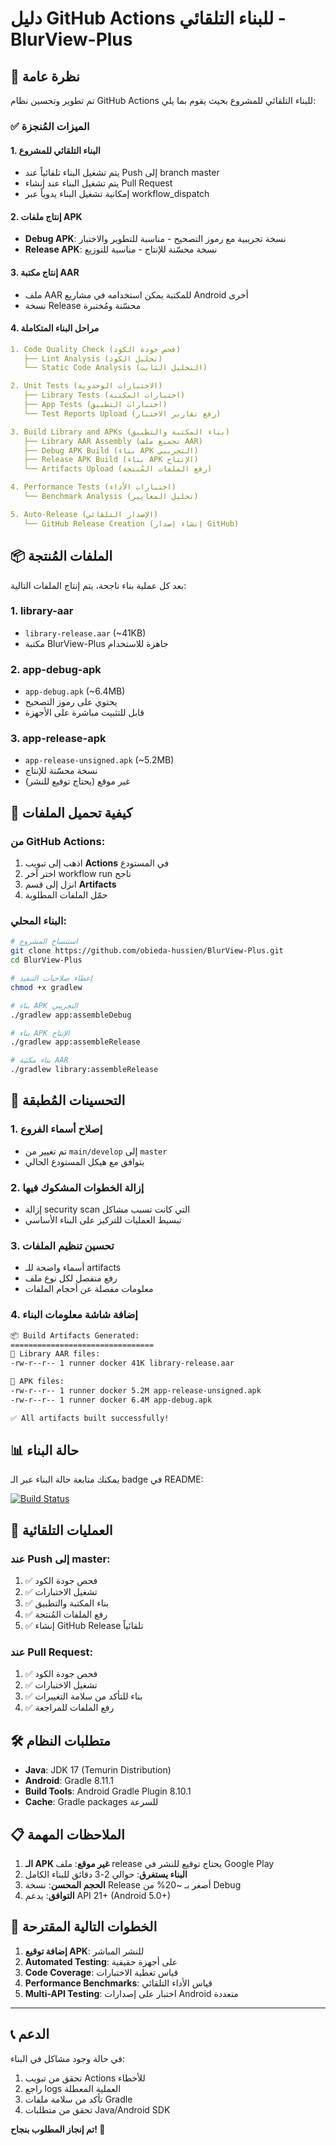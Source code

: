 # دليل GitHub Actions للبناء التلقائي - BlurView-Plus

## 🚀 نظرة عامة

تم تطوير وتحسين نظام GitHub Actions للبناء التلقائي للمشروع بحيث يقوم بما يلي:

### ✅ الميزات المُنجزة

#### 1. **البناء التلقائي للمشروع**
- يتم تشغيل البناء تلقائياً عند Push إلى branch master
- يتم تشغيل البناء عند إنشاء Pull Request
- إمكانية تشغيل البناء يدوياً عبر workflow_dispatch

#### 2. **إنتاج ملفات APK**
- **Debug APK**: نسخة تجريبية مع رموز التصحيح - مناسبة للتطوير والاختبار
- **Release APK**: نسخة محسّنة للإنتاج - مناسبة للتوزيع

#### 3. **إنتاج مكتبة AAR**
- ملف AAR للمكتبة يمكن استخدامه في مشاريع Android أخرى
- نسخة Release محسّنة ومُختبرة

#### 4. **مراحل البناء المتكاملة**
```yaml
1. Code Quality Check (فحص جودة الكود)
   ├── Lint Analysis (تحليل الكود)
   └── Static Code Analysis (التحليل الثابت)

2. Unit Tests (الاختبارات الوحدوية)
   ├── Library Tests (اختبارات المكتبة)
   ├── App Tests (اختبارات التطبيق)
   └── Test Reports Upload (رفع تقارير الاختبار)

3. Build Library and APKs (بناء المكتبة والتطبيق)
   ├── Library AAR Assembly (تجميع ملف AAR)
   ├── Debug APK Build (بناء APK التجريبي)
   ├── Release APK Build (بناء APK الإنتاج)
   └── Artifacts Upload (رفع الملفات المُنتجة)

4. Performance Tests (اختبارات الأداء)
   └── Benchmark Analysis (تحليل المعايير)

5. Auto-Release (الإصدار التلقائي)
   └── GitHub Release Creation (إنشاء إصدار GitHub)
```

## 📦 الملفات المُنتجة

بعد كل عملية بناء ناجحة، يتم إنتاج الملفات التالية:

### 1. **library-aar**
- `library-release.aar` (~41KB)
- مكتبة BlurView-Plus جاهزة للاستخدام

### 2. **app-debug-apk** 
- `app-debug.apk` (~6.4MB)
- يحتوي على رموز التصحيح
- قابل للتثبيت مباشرة على الأجهزة

### 3. **app-release-apk**
- `app-release-unsigned.apk` (~5.2MB)
- نسخة محسّنة للإنتاج
- غير موقع (يحتاج توقيع للنشر)

## 🔧 كيفية تحميل الملفات

### من GitHub Actions:
1. اذهب إلى تبويب **Actions** في المستودع
2. اختر آخر workflow run ناجح 
3. انزل إلى قسم **Artifacts**
4. حمّل الملفات المطلوبة

### البناء المحلي:
```bash
# استنساخ المشروع
git clone https://github.com/obieda-hussien/BlurView-Plus.git
cd BlurView-Plus

# إعطاء صلاحيات التنفيذ
chmod +x gradlew

# بناء APK التجريبي
./gradlew app:assembleDebug

# بناء APK الإنتاج  
./gradlew app:assembleRelease

# بناء مكتبة AAR
./gradlew library:assembleRelease
```

## 🎯 التحسينات المُطبقة

### 1. **إصلاح أسماء الفروع**
- تم تغيير من `main/develop` إلى `master`
- يتوافق مع هيكل المستودع الحالي

### 2. **إزالة الخطوات المشكوك فيها**
- إزالة security scan التي كانت تسبب مشاكل
- تبسيط العمليات للتركيز على البناء الأساسي

### 3. **تحسين تنظيم الملفات**
- أسماء واضحة للـ artifacts
- رفع منفصل لكل نوع ملف
- معلومات مفصلة عن أحجام الملفات

### 4. **إضافة شاشة معلومات البناء**
```bash
📦 Build Artifacts Generated:
================================
🔧 Library AAR files:
-rw-r--r-- 1 runner docker 41K library-release.aar

📱 APK files:
-rw-r--r-- 1 runner docker 5.2M app-release-unsigned.apk
-rw-r--r-- 1 runner docker 6.4M app-debug.apk

✅ All artifacts built successfully!
```

## 📊 حالة البناء

يمكنك متابعة حالة البناء عبر الـ badge في README:

[![Build Status](https://github.com/obieda-hussien/BlurView-Plus/workflows/Build%20and%20Test%20BlurView-Plus/badge.svg)](https://github.com/obieda-hussien/BlurView-Plus/actions)

## 🔄 العمليات التلقائية

### عند Push إلى master:
1. ✅ فحص جودة الكود
2. ✅ تشغيل الاختبارات
3. ✅ بناء المكتبة والتطبيق
4. ✅ رفع الملفات المُنتجة
5. ✅ إنشاء GitHub Release تلقائياً

### عند Pull Request:
1. ✅ فحص جودة الكود
2. ✅ تشغيل الاختبارات  
3. ✅ بناء للتأكد من سلامة التغييرات
4. ✅ رفع الملفات للمراجعة

## 🛠️ متطلبات النظام

- **Java**: JDK 17 (Temurin Distribution)
- **Android**: Gradle 8.11.1
- **Build Tools**: Android Gradle Plugin 8.10.1
- **Cache**: Gradle packages للسرعة

## 📋 الملاحظات المهمة

1. **الـ APK غير موقع**: ملف release يحتاج توقيع للنشر في Google Play
2. **البناء يستغرق**: حوالي 2-3 دقائق للبناء الكامل
3. **الحجم المحسن**: نسخة Release أصغر بـ ~20% من Debug
4. **التوافق**: يدعم API 21+ (Android 5.0+)

## 🚀 الخطوات التالية المقترحة

1. **إضافة توقيع APK**: للنشر المباشر
2. **Automated Testing**: على أجهزة حقيقية  
3. **Code Coverage**: قياس تغطية الاختبارات
4. **Performance Benchmarks**: قياس الأداء التلقائي
5. **Multi-API Testing**: اختبار على إصدارات Android متعددة

---

## 📞 الدعم

في حالة وجود مشاكل في البناء:
1. تحقق من تبويب Actions للأخطاء
2. راجع logs العملية المعطلة
3. تأكد من سلامة ملفات Gradle
4. تحقق من متطلبات Java/Android SDK

**تم إنجاز المطلوب بنجاح! 🎉**